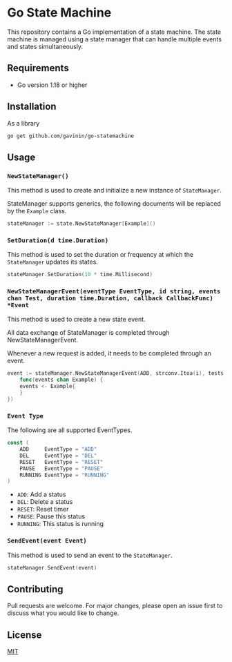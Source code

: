 # Go State Machine

This repository contains a Go implementation of a state machine. The state machine is managed using a state manager that can handle multiple events and states simultaneously.


## Requirements

- Go version 1.18 or higher

## Installation

As a library

```bash
go get github.com/gavinin/go-statemachine
```

## Usage

### `NewStateManager()`

This method is used to create and initialize a new instance of `StateManager`.

StateManager supports generics, the following documents will be replaced by the `Example` class.

```go
stateManager := state.NewStateManager[Example]()
```

### `SetDuration(d time.Duration)`

This method is used to set the duration or frequency at which the `StateManager` updates its states. 

```go
stateManager.SetDuration(10 * time.Millisecond)
```

### `NewStateManagerEvent(eventType EventType, id string, events chan Test, duration time.Duration, callback CallbackFunc) *Event`

This method is used to create a new state event.

All data exchange of StateManager is completed through NewStateManagerEvent.

Whenever a new request is added, it needs to be completed through an event.

```go
event := stateManager.NewStateManagerEvent(ADD, strconv.Itoa(i), tests, duration, 
	func(events chan Example) {
	events <- Example{
	}
})
```

### `Event Type`

The following are all supported EventTypes.

```go
const (
	ADD     EventType = "ADD"
	DEL     EventType = "DEL"
	RESET   EventType = "RESET"
	PAUSE   EventType = "PAUSE"
	RUNNING EventType = "RUNNING"
)
```

- `ADD`: Add a status
- `DEL`: Delete a status
- `RESET`: Reset timer
- `PAUSE`: Pause this status
- `RUNNING`: This status is running


### `SendEvent(event Event)`

This method is used to send an event to the `StateManager`.

```go
stateManager.SendEvent(event)
```


## Contributing

Pull requests are welcome. For major changes, please open an issue first to discuss what you would like to change.

## License

[MIT](https://choosealicense.com/licenses/mit/)